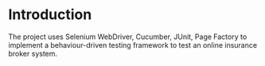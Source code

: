 # Introduction
The project uses Selenium WebDriver, Cucumber, JUnit, Page Factory to implement a behaviour-driven testing framework to test an online insurance broker system.
